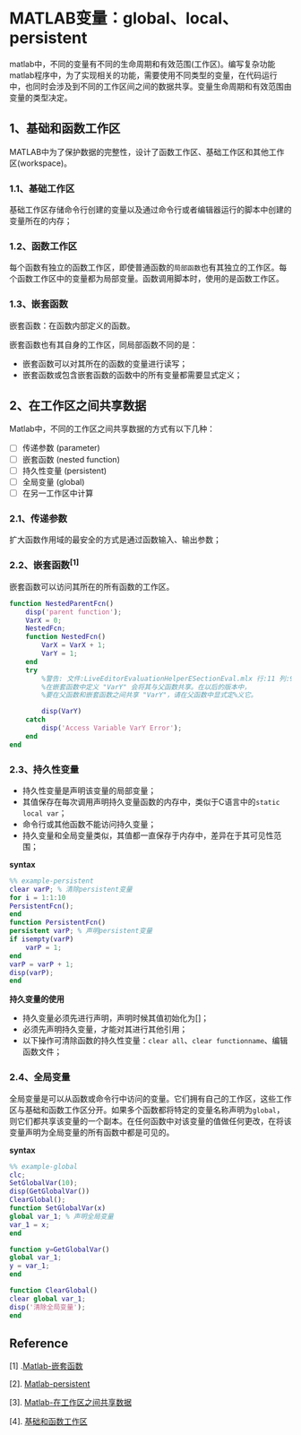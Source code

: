 # MATLAB变量：global、local、persistent

matlab中，不同的变量有不同的生命周期和有效范围(工作区)。编写复杂功能matlab程序中，为了实现相关的功能，需要使用不同类型的变量，在代码运行中，也同时会涉及到不同的工作区间之间的数据共享。变量生命周期和有效范围由变量的类型决定。

## 1、基础和函数工作区

MATLAB中为了保护数据的完整性，设计了函数工作区、基础工作区和其他工作区(workspace)。

### 1.1、基础工作区

基础工作区存储命令行创建的变量以及通过命令行或者编辑器运行的脚本中创建的变量所在的内存；

### 1.2、函数工作区

每个函数有独立的函数工作区，即使普通函数的`局部函数`也有其独立的工作区。每个函数工作区中的变量都为局部变量。函数调用脚本时，使用的是函数工作区。

### 1.3、嵌套函数

嵌套函数：在函数内部定义的函数。

嵌套函数也有其自身的工作区，同局部函数不同的是：

- 嵌套函数可以对其所在的函数的变量进行读写；
- 嵌套函数或包含嵌套函数的函数中的所有变量都需要显式定义；

## 2、在工作区之间共享数据

Matlab中，不同的工作区之间共享数据的方式有以下几种：

- [ ] 传递参数 (parameter)
- [ ] 嵌套函数 (nested function)
- [ ] 持久性变量 (persistent)
- [ ] 全局变量 (global)
- [ ] 在另一工作区中计算

### 2.1、传递参数

扩大函数作用域的最安全的方式是通过函数输入、输出参数；

### 2.2、嵌套函数${^{[1]}}$

嵌套函数可以访问其所在的所有函数的工作区。

```matlab
function NestedParentFcn()
	disp('parent function');
	VarX = 0;
    NestedFcn;
    function NestedFcn()
        VarX = VarX + 1;
        VarY = 1;
    end
    try
    	%警告: 文件:LiveEditorEvaluationHelperESectionEval.mlx 行:11 列:9
		%在嵌套函数中定义 "VarY" 会将其与父函数共享。在以后的版本中，
		%要在父函数和嵌套函数之间共享 "VarY"，请在父函数中显式定%义它。 

        disp(VarY)
    catch
        disp('Access Variable VarY Error');
    end
end
```



### 2.3、持久性变量

- 持久性变量是声明该变量的局部变量；
- 其值保存在每次调用声明持久变量函数的内存中，类似于C语言中的`static local var`；
- 命令行或其他函数不能访问持久变量；
- 持久变量和全局变量类似，其值都一直保存于内存中，差异在于其可见性范围；



**syntax**

```matlab
%% example-persistent
clear varP; % 清除persistent变量
for i = 1:1:10
PersistentFcn();
end
function PersistentFcn()
persistent varP; % 声明persistent变量
if isempty(varP)
    varP = 1;
end
varP = varP + 1;
disp(varP);
end
```



**持久变量的使用**

- 持久变量必须先进行声明，声明时候其值初始化为[]；
- 必须先声明持久变量，才能对其进行其他引用；
- 以下操作可清除函数的持久性变量：`clear all`、`clear functionname`、编辑函数文件；



### 2.4、全局变量

全局变量是可以从函数或命令行中访问的变量。它们拥有自己的工作区，这些工作区与基础和函数工作区分开。如果多个函数都将特定的变量名称声明为`global`，则它们都共享该变量的一个副本。在任何函数中对该变量的值做任何更改，在将该变量声明为全局变量的所有函数中都是可见的。

**syntax**

```matlab
%% example-global
clc;
SetGlobalVar(10);
disp(GetGlobalVar())
ClearGlobal();
function SetGlobalVar(x)
global var_1; % 声明全局变量
var_1 = x;
end

function y=GetGlobalVar()
global var_1;
y = var_1;
end

function ClearGlobal()
clear global var_1;
disp('清除全局变量');
end
```



## Reference

[1] .[Matlab-嵌套函数](https://ww2.mathworks.cn/help/matlab/matlab_prog/nested-functions.html?s_tid=srchtitle)

[2]. [Matlab-persistent](https://ww2.mathworks.cn/help/matlab/ref/persistent.html)

[3]. [Matlab-在工作区之间共享数据](https://ww2.mathworks.cn/help/matlab/matlab_prog/share-data-between-workspaces.html)

[4]. [基础和函数工作区](https://ww2.mathworks.cn/help/matlab/matlab_prog/base-and-function-workspaces.html)